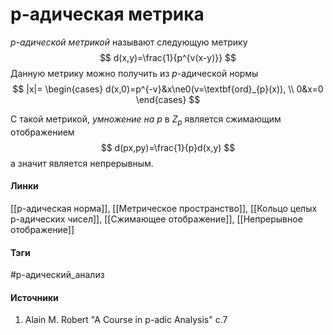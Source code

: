 # p-адическая метрика
*$p$-адической метрикой* называют следующую метрику
$$
d(x,y)=\frac{1}{p^{v(x-y)}}
$$
Данную метрику можно получить из $p$-адической нормы
$$
|x|=
\begin{cases}
d(x,0)=p^{-v}&x\ne0(v=\textbf{ord}_{p}(x)), \\
0&x=0
\end{cases} 
$$

С такой метрикой, *умножение на $p$* в $Z_{p}$ является сжимающим отображением
$$
d(px,py)=\frac{1}{p}d(x,y)
$$
а значит является непрерывным.
#### Линки
 [[p-адическая норма]],
 [[Метрическое пространство]],
 [[Кольцо целых p-адических чисел]],
 [[Сжимающее отображение]],
 [[Непрерывное отображение]]
#### Тэги
 #p-адический_анализ 
#### Источники
1. Alain M. Robert "A Course in p-adic Analysis" c.7